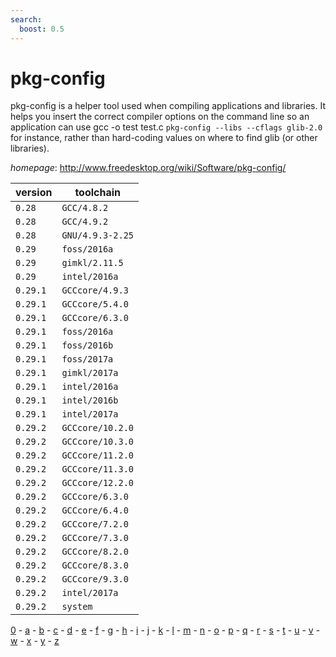 ```yaml
---
search:
  boost: 0.5
---
```

# pkg-config

pkg-config is a helper tool used when compiling applications and libraries. It helps you insert the  correct compiler options on the command line so an application can use   gcc -o test test.c `pkg-config --libs --cflags glib-2.0`  for instance, rather than hard-coding values on where to find glib (or other libraries).

*homepage*: <http://www.freedesktop.org/wiki/Software/pkg-config/>

version | toolchain
--------|----------
``0.28`` | ``GCC/4.8.2``
``0.28`` | ``GCC/4.9.2``
``0.28`` | ``GNU/4.9.3-2.25``
``0.29`` | ``foss/2016a``
``0.29`` | ``gimkl/2.11.5``
``0.29`` | ``intel/2016a``
``0.29.1`` | ``GCCcore/4.9.3``
``0.29.1`` | ``GCCcore/5.4.0``
``0.29.1`` | ``GCCcore/6.3.0``
``0.29.1`` | ``foss/2016a``
``0.29.1`` | ``foss/2016b``
``0.29.1`` | ``foss/2017a``
``0.29.1`` | ``gimkl/2017a``
``0.29.1`` | ``intel/2016a``
``0.29.1`` | ``intel/2016b``
``0.29.1`` | ``intel/2017a``
``0.29.2`` | ``GCCcore/10.2.0``
``0.29.2`` | ``GCCcore/10.3.0``
``0.29.2`` | ``GCCcore/11.2.0``
``0.29.2`` | ``GCCcore/11.3.0``
``0.29.2`` | ``GCCcore/12.2.0``
``0.29.2`` | ``GCCcore/6.3.0``
``0.29.2`` | ``GCCcore/6.4.0``
``0.29.2`` | ``GCCcore/7.2.0``
``0.29.2`` | ``GCCcore/7.3.0``
``0.29.2`` | ``GCCcore/8.2.0``
``0.29.2`` | ``GCCcore/8.3.0``
``0.29.2`` | ``GCCcore/9.3.0``
``0.29.2`` | ``intel/2017a``
``0.29.2`` | ``system``

[0](../0/index.md) - [a](../a/index.md) - [b](../b/index.md) - [c](../c/index.md) - [d](../d/index.md) - [e](../e/index.md) - [f](../f/index.md) - [g](../g/index.md) - [h](../h/index.md) - [i](../i/index.md) - [j](../j/index.md) - [k](../k/index.md) - [l](../l/index.md) - [m](../m/index.md) - [n](../n/index.md) - [o](../o/index.md) - [p](../p/index.md) - [q](../q/index.md) - [r](../r/index.md) - [s](../s/index.md) - [t](../t/index.md) - [u](../u/index.md) - [v](../v/index.md) - [w](../w/index.md) - [x](../x/index.md) - [y](../y/index.md) - [z](../z/index.md)

